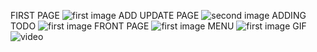 FIRST PAGE
![first image](page1.png)
ADD UPDATE PAGE
![second image](page2.png)
ADDING TODO
![first image](add_data.png)
FRONT PAGE
![first image](front.png)
MENU
![first image](del.png)
GIF
![video](ravideo.gif)
